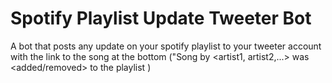 # Spotify Playlist Update Tweeter Bot
 A bot that posts any update on your spotify playlist to your tweeter account  with the link to the song at the bottom ("Song <songname> by <artist1, artist2,...> was <added/removed> to the playlist <songlink>)
